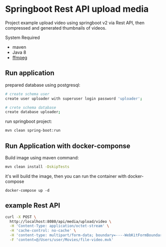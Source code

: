 # Springboot Rest API upload media

Project example upload video using springboot v2 via Rest API, then compressed and generated thumbnails of videos.

System Required 

- maven
- Java 8
- [ffmpeg](https://ffmpeg.org)

## Run application

prepared database using postgresql:

```bash
# create schema user
create user uploader with superuser login password 'uploader';

# crete schema database
create database uploader;
```

run springboot project:

```bash
mvn clean spring-boot:run
```

## Run Application with docker-componse

Build image using maven command:

```bash
mvn clean install -DskipTests
```

it's will build the image, then you can run the container with docker-compose

```docker
docker-compose up -d
```


## example Rest API

```bash
curl -X POST \
  http://localhost:8080/api/media/upload/video \
  -H 'Content-Type: application/octet-stream' \
  -H 'cache-control: no-cache' \
  -H 'content-type: multipart/form-data; boundary=----WebKitFormBoundary7MA4YWxkTrZu0gW' \
  -F 'content=@/Users/user/Movies/file-video.mvk'
```

